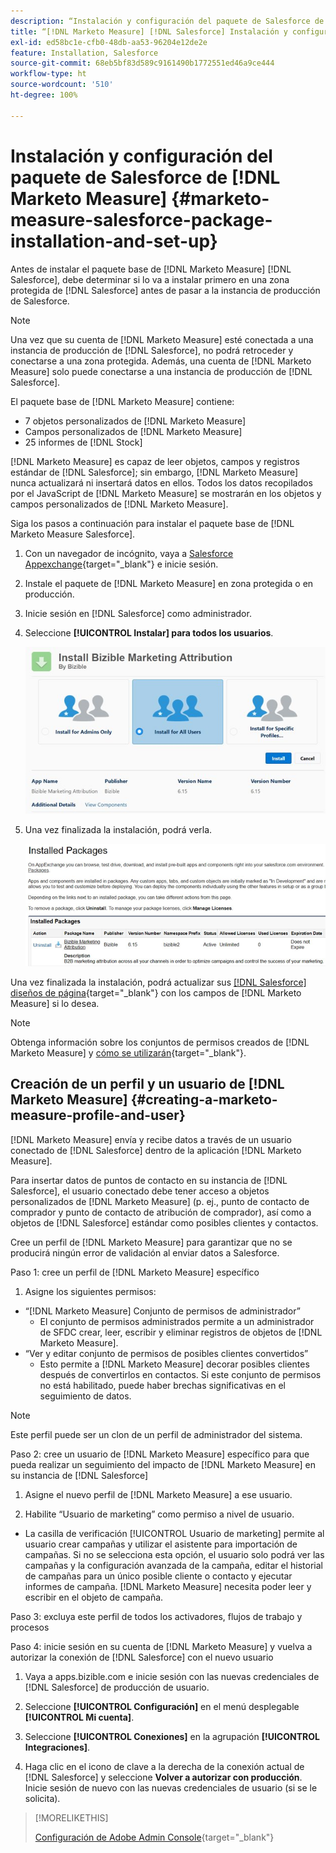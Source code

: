 ```yaml
---
description: “Instalación y configuración del paquete de Salesforce de [!DNL Marketo Measure] - [!DNL Marketo Measure] - Documentación del producto”
title: “[!DNL Marketo Measure] [!DNL Salesforce] Instalación y configuración del paquete”
exl-id: ed58bc1e-cfb0-48db-aa53-96204e12de2e
feature: Installation, Salesforce
source-git-commit: 68eb5bf83d589c9161490b1772551ed46a9ce444
workflow-type: ht
source-wordcount: '510'
ht-degree: 100%

---
```


# Instalación y configuración del paquete de Salesforce de [!DNL Marketo Measure] {#marketo-measure-salesforce-package-installation-and-set-up}

Antes de instalar el paquete base de [!DNL Marketo Measure] [!DNL Salesforce], debe determinar si lo va a instalar primero en una zona protegida de [!DNL Salesforce] antes de pasar a la instancia de producción de Salesforce.

>[!NOTE]
>
>Una vez que su cuenta de [!DNL Marketo Measure] esté conectada a una instancia de producción de [!DNL Salesforce], no podrá retroceder y conectarse a una zona protegida. Además, una cuenta de [!DNL Marketo Measure] solo puede conectarse a una instancia de producción de [!DNL Salesforce].

El paquete base de [!DNL Marketo Measure] contiene:

* 7 objetos personalizados de [!DNL Marketo Measure]
* Campos personalizados de [!DNL Marketo Measure]
* 25 informes de [!DNL Stock]

[!DNL Marketo Measure] es capaz de leer objetos, campos y registros estándar de [!DNL Salesforce]; sin embargo, [!DNL Marketo Measure] nunca actualizará ni insertará datos en ellos. Todos los datos recopilados por el JavaScript de [!DNL Marketo Measure] se mostrarán en los objetos y campos personalizados de [!DNL Marketo Measure].

Siga los pasos a continuación para instalar el paquete base de [!DNL Marketo Measure Salesforce].

1. Con un navegador de incógnito, vaya a [Salesforce Appexchange](https://appexchange.salesforce.com/appxListingDetail?listingId=a0N3000000B3KLuEAN){target="_blank"} e inicie sesión.

1. Instale el paquete de [!DNL Marketo Measure] en zona protegida o en producción.

1. Inicie sesión en [!DNL Salesforce] como administrador.

1. Seleccione **[!UICONTROL Instalar] para todos los usuarios**.

   ![](assets/marketo-measure-salesforce-package-installation-and-set-up-1.png)

1. Una vez finalizada la instalación, podrá verla.

   ![](assets/marketo-measure-salesforce-package-installation-and-set-up-2.png)

Una vez finalizada la instalación, podrá actualizar sus [[!DNL Salesforce] diseños de página](/help/configuration-and-setup/marketo-measure-and-salesforce/page-layout-instructions.md){target="_blank"} con los campos de [!DNL Marketo Measure] si lo desea.

>[!NOTE]
>
>Obtenga información sobre los conjuntos de permisos creados de [!DNL Marketo Measure] y [cómo se utilizarán](/help/configuration-and-setup/marketo-measure-and-salesforce/marketo-measure-permission-sets.md){target="_blank"}.

## Creación de un perfil y un usuario de [!DNL Marketo Measure] {#creating-a-marketo-measure-profile-and-user}

[!DNL Marketo Measure] envía y recibe datos a través de un usuario conectado de [!DNL Salesforce] dentro de la aplicación [!DNL Marketo Measure].

Para insertar datos de puntos de contacto en su instancia de [!DNL Salesforce], el usuario conectado debe tener acceso a objetos personalizados de [!DNL Marketo Measure] (p. ej., punto de contacto de comprador y punto de contacto de atribución de comprador), así como a objetos de [!DNL Salesforce] estándar como posibles clientes y contactos.

Cree un perfil de [!DNL Marketo Measure] para garantizar que no se producirá ningún error de validación al enviar datos a Salesforce.

Paso 1: cree un perfil de [!DNL Marketo Measure] específico

1. Asigne los siguientes permisos:

* “[!DNL Marketo Measure] Conjunto de permisos de administrador”
   * El conjunto de permisos administrados permite a un administrador de SFDC crear, leer, escribir y eliminar registros de objetos de [!DNL Marketo Measure].
* “Ver y editar conjunto de permisos de posibles clientes convertidos”
   * Esto permite a [!DNL Marketo Measure] decorar posibles clientes después de convertirlos en contactos. Si este conjunto de permisos no está habilitado, puede haber brechas significativas en el seguimiento de datos.

>[!NOTE]
>
>Este perfil puede ser un clon de un perfil de administrador del sistema.

Paso 2: cree un usuario de [!DNL Marketo Measure] específico para que pueda realizar un seguimiento del impacto de [!DNL Marketo Measure] en su instancia de [!DNL Salesforce]

1. Asigne el nuevo perfil de [!DNL Marketo Measure] a ese usuario.

1. Habilite “Usuario de marketing” como permiso a nivel de usuario.

* La casilla de verificación [!UICONTROL Usuario de marketing] permite al usuario crear campañas y utilizar el asistente para importación de campañas. Si no se selecciona esta opción, el usuario solo podrá ver las campañas y la configuración avanzada de la campaña, editar el historial de campañas para un único posible cliente o contacto y ejecutar informes de campaña. [!DNL Marketo Measure] necesita poder leer y escribir en el objeto de campaña.

Paso 3: excluya este perfil de todos los activadores, flujos de trabajo y procesos

Paso 4: inicie sesión en su cuenta de [!DNL Marketo Measure] y vuelva a autorizar la conexión de [!DNL Salesforce] con el nuevo usuario

1. Vaya a apps.bizible.com e inicie sesión con las nuevas credenciales de [!DNL Salesforce] de producción de usuario.

1. Seleccione **[!UICONTROL Configuración]** en el menú desplegable **[!UICONTROL Mi cuenta]**.

1. Seleccione **[!UICONTROL Conexiones]** en la agrupación **[!UICONTROL Integraciones]**.

1. Haga clic en el icono de clave a la derecha de la conexión actual de [!DNL Salesforce] y seleccione **Volver a autorizar con producción**. Inicie sesión de nuevo con las nuevas credenciales de usuario (si se le solicita).

>[!MORELIKETHIS]
>
>[Configuración de Adobe Admin Console](/help/configuration-and-setup/getting-started-with-marketo-measure/adobe-admin-console-setup.md){target="_blank"}
